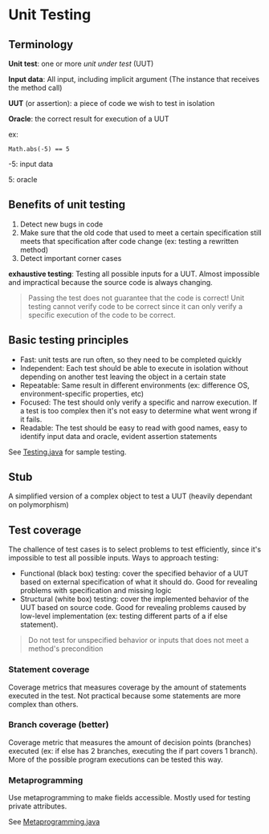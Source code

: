 # Unit Testing

## Terminology

**Unit test**: one or more *unit under test* (UUT)

**Input data**: All input, including implicit argument (The instance that receives the method call)

**UUT** (or assertion): a piece of code we wish to test in isolation

**Oracle**: the correct result for execution of a UUT

ex: 
```
Math.abs(-5) == 5
```
-5: input data

5: oracle

## Benefits of unit testing

1. Detect new bugs in code
2. Make sure that the old code that used to meet a certain specification still meets that specification after code change (ex: testing a rewritten method)
3. Detect important corner cases

**exhaustive testing**: Testing all possible inputs for a UUT. Almost impossible and impractical because the source code is always changing.

> Passing the test does not guarantee that the code is correct!
Unit testing cannot verify code to be correct since it can only verify a specific execution of the code to be correct.


## Basic testing principles

- Fast: unit tests are run often, so they need to be completed quickly
- Independent: Each test should be able to execute in isolation without depending on another test leaving the object in a certain state
- Repeatable: Same result in different environments (ex: difference OS, environment-specific properties, etc)
- Focused: The test should only verify a specific and narrow execution. If a test is too complex then it's not easy to determine what went wrong if it fails.
- Readable: The test should be easy to read with good names, easy to identify input data and oracle, evident assertion statements

See [Testing.java](code/Testing.java) for sample testing.

## Stub

A simplified version of a complex object to test a UUT (heavily dependant on polymorphism)

## Test coverage

The challence of test cases is to select problems to test efficiently, since it's impossible to test all possible inputs. Ways to approach testing:

- Functional (black box) testing: cover the specified behavior of a UUT based on external specification of what it should do. Good for revealing problems with specification and missing logic
- Structural (white box) testing: cover the implemented behavior of the UUT based on source code. Good for revealing problems caused by low-level implementation (ex: testing different parts of a if else statement).
> Do not test for unspecified behavior or inputs that does not meet a method's precondition

### Statement coverage

Coverage metrics that measures coverage by the amount of statements executed in the test. Not practical because some statements are more complex than others.

### Branch coverage (better)

Coverage metric that measures the amount of decision points (branches) executed (ex: if else has 2 branches, executing the if part covers 1 branch). More of the possible program executions can be tested this way.

### Metaprogramming

Use metaprogramming to make fields accessible. Mostly used for testing private attributes.

See [Metaprogramming.java](code/Metaprogramming.java)